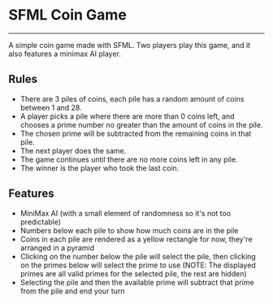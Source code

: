 # SFML Coin Game
---
A simple coin game made with SFML.
Two players play this game, and it also features a minimax AI player.


## Rules
- There are 3 piles of coins, each pile has a random amount of coins between 1 and 28.
- A player picks a pile where there are more than 0 coins left, and chooses a prime number no greater than the amount of coins in the pile.
- The chosen prime will be subtracted from the remaining coins in that pile.
- The next player does the same.
- The game continues until there are no more coins left in any pile.
- The winner is the player who took the last coin.

## Features
- MiniMax AI (with a small element of randomness so it's not too predictable)
- Numbers below each pile to show how much coins are in the pile
- Coins in each pile are rendered as a yellow rectangle for now, they're arranged in a pyramid
- Clicking on the number below the pile will select the pile, then clicking on the primes below will select the prime to use (NOTE: The displayed primes are all valid primes for the selected pile, the rest are hidden)
- Selecting the pile and then the available prime will subtract that prime from the pile and end your turn
